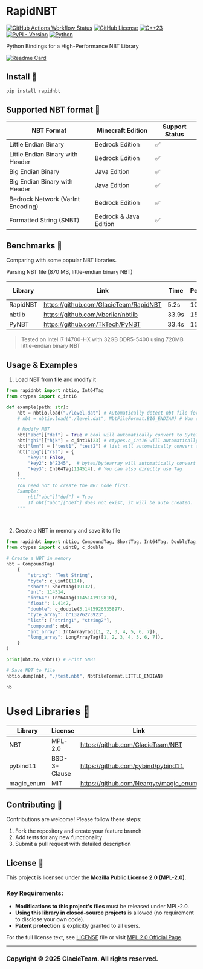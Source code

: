 # RapidNBT

[![GitHub Actions Workflow Status](https://img.shields.io/github/actions/workflow/status/GlacieTeam/NBT/build.yml)](https://github.com/GlacieTeam/NBT/actions)
[![GitHub License](https://img.shields.io/github/license/GlacieTeam/NBT)](https://www.mozilla.org/en-US/MPL/2.0/)
[![C++23](https://img.shields.io/badge/C++-23-blue?logo=C%2B%2B&logoColor=41a3ed)](https://en.cppreference.com/w/cpp/compiler_support.html)   
[![PyPI - Version](https://img.shields.io/pypi/v/rapidnbt)](https://pypi.org/project/rapidnbt)
[![Python](https://img.shields.io/pypi/pyversions/rapidnbt?logo=python&logoColor=white)](https://www.python.org/)

Python Bindings for a High-Performance NBT Library  

[![Readme Card](https://github-readme-stats.vercel.app/api/pin/?username=GlacieTeam&repo=NBT)](https://github.com/GlacieTeam/NBT)

## Install 🔧
```bash
pip install rapidnbt
```

## Supported NBT format 📖

| NBT Format                        | Minecraft Edition      | Support Status     |
| --------------------------------- | ---------------------- | ------------------ |
| Little Endian Binary              | Bedrock Edition        | :white_check_mark: |
| Little Endian Binary with Header  | Bedrock Edition        | :white_check_mark: |
| Big Endian Binary                 | Java Edition           | :white_check_mark: |
| Big Endian Binary with Header     | Java Edition           | :white_check_mark: |
| Bedrock Network (VarInt Encoding) | Bedrock Edition        | :white_check_mark: |
| Formatted String (SNBT)           | Bedrock & Java Edition | :white_check_mark: |

## Benchmarks 🚀
Comparing with some popular NBT libraries.  

Parsing NBT file (870 MB, little-endian binary NBT)

| Library          | Link                                      | Time         | Performance    | Memory Usage |
| ---------------- | ------------------------------------------| ------------ | -------------- | ------------ |
| RapidNBT         | <https://github.com/GlacieTeam/RapidNBT>  | 5.2s         | 100%           | 4800MB       |
| nbtlib           | <https://github.com/vberlier/nbtlib>      | 33.9s        | 15.3%          | 6500MB       |
| PyNBT            | <https://github.com/TkTech/PyNBT>         | 33.4s        | 15.6%          | 8900MB       |

> Tested on Intel i7 14700-HX with 32GB DDR5-5400 using 720MB little-endian binary NBT

## Usage & Examples
1. Load NBT from file and modify it
```Python
from rapidnbt import nbtio, Int64Tag
from ctypes import c_int16

def example(path: str):
    nbt = nbtio.load("./level.dat") # Automatically detect nbt file format and decompress (if compressed)
    # nbt = nbtio.load("./level.dat", NbtFileFormat.BIG_ENDIAN) # You can also specify the file format

    # Modify NBT
    nbt["abc"]["def"] = True # bool will automatically convert to ByteTag(1)
    nbt["ghi"]["hjk"] = c_int16(23) # ctypes.c_int16 will automatically convert to ShortTag(23)
    nbt["lmn"] = ["test1", "test2"] # list will automatically convert to ListTag([StringTag("test1"), StringTag("test2")])
    nbt["opq"]["rst"] = {
        "key1": False,
        "key2": b"2345",  # bytes/bytearray will automatically convert to ByteArrayTag
        "key3": Int64Tag(114514), # You can also directly use Tag
    }
    """
    You need not to create the NBT node first.
    Example:
        nbt["abc"]["def"] = True
        If nbt["abc"]["def"] does not exist, it will be auto created.
    """ 

    
```

2. Create a NBT in memory and save it to file
```Python
from rapidnbt import nbtio, CompoundTag, ShortTag, Int64Tag, DoubleTag, IntArrayTag, NbtFileFormat
from ctypes import c_uint8, c_double

# Create a NBT in memory
nbt = CompoundTag(
    {
        "string": "Test String",
        "byte": c_uint8(114),
        "short": ShortTag(19132),
        "int": 114514,
        "int64": Int64Tag(1145141919810),
        "float": 1.4142,
        "double": c_double(3.1415926535897),
        "byte_array": b"13276273923",
        "list": ["string1", "string2"],
        "compound": nbt,
        "int_array": IntArrayTag([1, 2, 3, 4, 5, 6, 7]),
        "long_array": LongArrayTag([1, 2, 3, 4, 5, 6, 7]),
    }
)

print(nbt.to_snbt()) # Print SNBT

# Save NBT to file
nbtio.dump(nbt, "./test.nbt", NbtFileFormat.LITTLE_ENDIAN)

nb
```

# Used Libraries 📖
| Library          | License      | Link                                         |
| ---------------- | ------------ | -------------------------------------------- |
| NBT              | MPL-2.0      | <https://github.com/GlacieTeam/NBT>          |
| pybind11         | BSD-3-Clause | <https://github.com/pybind/pybind11>         |
| magic_enum       | MIT          | <https://github.com/Neargye/magic_enum>      |

## Contributing 🤝
Contributions are welcome! Please follow these steps:

1. Fork the repository and create your feature branch
2. Add tests for any new functionality
3. Submit a pull request with detailed description


## License 📄
This project is licensed under the **Mozilla Public License 2.0 (MPL-2.0)**.  

### Key Requirements:
- **Modifications to this project's files** must be released under MPL-2.0.  
- **Using this library in closed-source projects** is allowed (no requirement to disclose your own code).  
- **Patent protection** is explicitly granted to all users.  

For the full license text, see [LICENSE](LICENSE) file or visit [MPL 2.0 Official Page](https://www.mozilla.org/en-US/MPL/2.0/).  

---


### Copyright © 2025 GlacieTeam. All rights reserved.